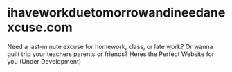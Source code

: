 # ihaveworkduetomorrowandineedanexcuse.com
Need a last-minute excuse for homework, class, or late work? Or wanna guilt trip your teachers parents or friends? Heres the Perfect Website for you
(Under Development)
